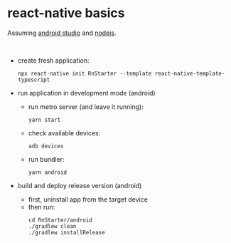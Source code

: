 # react-native basics

Assuming [android studio](./android-studio-setup.md) and [nodejs](./nodejs-setup.md).

<br />




* create fresh application:
    ```
    npx react-native init RnStarter --template react-native-template-typescript
    ```

* run application in development mode (android)
    - run metro server (and leave it running):
        ```
        yarn start
        ```
    - check available devices:
        ```
        adb devices
        ```
    - run bundler:
        ```
        yarn android
        ```

* build and deploy release version (android)
    - first, uninstall app from the target device
    - then run:
        ```
        cd RnStarter/android
        ./gradlew clean
        ./gradlew installRelease
        ```
